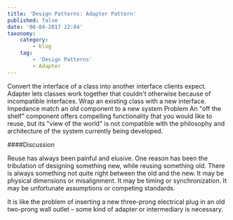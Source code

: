 ```yaml
---
title: 'Design Patterns: Adapter Pattern'
published: false
date: '08-04-2017 22:04'
taxonomy:
    category:
        - blog
    tag:
        - 'Design Patterns'
        - Adapter
---
```


Convert the interface of a class into another interface clients expect. Adapter lets classes work together that couldn't otherwise because of incompatible interfaces.
Wrap an existing class with a new interface.
Impedance match an old component to a new system
Problem
An "off the shelf" component offers compelling functionality that you would like to reuse, but its "view of the world" is not compatible with the philosophy and architecture of the system currently being developed.

####Discussion

Reuse has always been painful and elusive. One reason has been the tribulation of designing something new, while reusing something old. There is always something not quite right between the old and the new. It may be physical dimensions or misalignment. It may be timing or synchronization. It may be unfortunate assumptions or competing standards.

It is like the problem of inserting a new three-prong electrical plug in an old two-prong wall outlet – some kind of adapter or intermediary is necessary.

